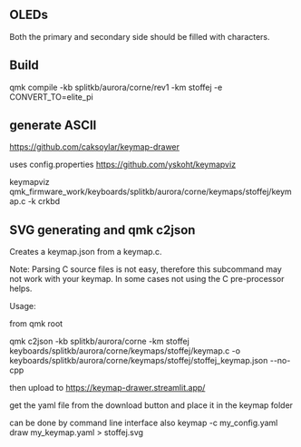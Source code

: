 

## OLEDs

Both the primary and secondary side should be filled with characters.


## Build 

qmk compile -kb splitkb/aurora/corne/rev1 -km stoffej -e CONVERT_TO=elite_pi



## generate ASCII

https://github.com/caksoylar/keymap-drawer

uses config.properties
https://github.com/yskoht/keymapviz

keymapviz qmk_firmware_work/keyboards/splitkb/aurora/corne/keymaps/stoffej/keymap.c -k crkbd 


## SVG generating and qmk c2json 
Creates a keymap.json from a keymap.c.

Note: Parsing C source files is not easy, therefore this subcommand may not work with your keymap. In some cases not using the C pre-processor helps.

Usage:

from qmk root

qmk c2json -kb splitkb/aurora/corne -km stoffej  keyboards/splitkb/aurora/corne/keymaps/stoffej/keymap.c -o keyboards/splitkb/aurora/corne/keymaps/stoffej/stoffej_keymap.json --no-cpp

 
 then upload to 
 https://keymap-drawer.streamlit.app/
 
 
get the yaml file from the download button
and place it in the keymap folder

can be done by command line interface also
keymap -c my_config.yaml draw my_keymap.yaml > stoffej.svg
